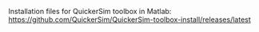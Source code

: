 Installation files for QuickerSim toolbox in Matlab:
https://github.com/QuickerSim/QuickerSim-toolbox-install/releases/latest
